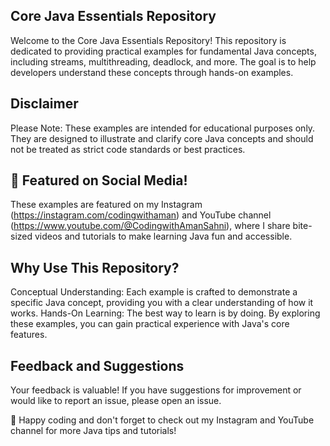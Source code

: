 ## Core Java Essentials Repository
Welcome to the Core Java Essentials Repository! This repository is dedicated to providing practical examples for fundamental Java concepts, including streams, multithreading, deadlock, and more. The goal is to help developers understand these concepts through hands-on examples.

## Disclaimer
Please Note: These examples are intended for educational purposes only. They are designed to illustrate and clarify core Java concepts and should not be treated as strict code standards or best practices.

## 🎥 Featured on Social Media!
These examples are featured on my Instagram (https://instagram.com/codingwithaman) and YouTube channel (https://www.youtube.com/@CodingwithAmanSahni), where I share bite-sized videos and tutorials to make learning Java fun and accessible.

## Why Use This Repository?
Conceptual Understanding: Each example is crafted to demonstrate a specific Java concept, providing you with a clear understanding of how it works.
Hands-On Learning: The best way to learn is by doing. By exploring these examples, you can gain practical experience with Java's core features.

## Feedback and Suggestions
Your feedback is valuable! If you have suggestions for improvement or would like to report an issue, please open an issue.

🚀 Happy coding and don't forget to check out my Instagram and YouTube channel for more Java tips and tutorials!
